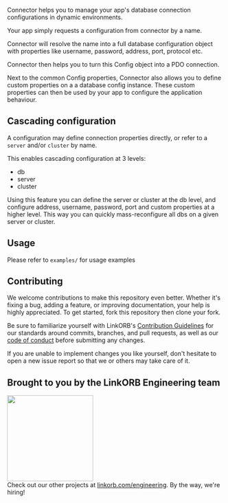 <!-- Managed by https://github.com/linkorb/repo-ansible. Manual changes will be overwritten. -->

Connector helps you to manage your app's database connection configurations
in dynamic environments.

Your app simply requests a configuration from connector by a name.

Connector will resolve the name into a full database configuration object
with properties like username, password, address, port, protocol etc.

Connector then helps you to turn this Config object into a PDO connection.

Next to the common Config properties, Connector also allows you to define
custom properties on a a database config instance. These custom properties
can then be used by your app to configure the application behaviour.

## Cascading configuration

A configuration may define connection properties directly,
or refer to a `server` and/or `cluster` by name.

This enables cascading configuration at 3 levels:

* db
* server
* cluster

Using this feature you can define the server or cluster at the db level,
and configure address, username, password, port and custom properties
at a higher level. This way you can quickly mass-reconfigure all
dbs on a given server or cluster.




## Usage

Please refer to `examples/` for usage examples

## Contributing

We welcome contributions to make this repository even better. Whether it's fixing a bug, adding a feature, or improving documentation, your help is highly appreciated. To get started, fork this repository then clone your fork.

Be sure to familiarize yourself with LinkORB's [Contribution Guidelines](/CONTRIBUTING.md) for our standards around commits, branches, and pull requests, as well as our [code of conduct](/.github/CODE_OF_CONDUCT.md) before submitting any changes.

If you are unable to implement changes you like yourself, don't hesitate to open a new issue report so that we or others may take care of it.
## Brought to you by the LinkORB Engineering team

<img src="http://www.linkorb.com/d/meta/tier1/images/linkorbengineering-logo.png" width="200px" /><br />
Check out our other projects at [linkorb.com/engineering](http://www.linkorb.com/engineering).
By the way, we're hiring!
